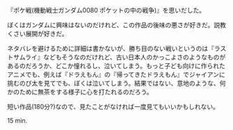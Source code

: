 『ポケ戦(機動戦士ガンダム0080 ポケットの中の戦争)』を思いだした。

ぼくはガンダムに興味はないのだけれど、この作品の後味の悪さが好きだ。説教くさい展開が好きだ。

ネタバレを避けるために詳細は書かないが、勝ち目のない戦いというのは『ラストサムライ』などもそうなのだけれど、古い日本人のかっこよさのようなものがあるのだろうか、どこか憧れるし、泣いてしまう。もっと子ども向けに作られたアニメでも、例えば『ドラえもん』の『帰ってきたドラえもん』でジャイアンに挑むのび太を見てでも、ぼくは泣いてしまう。結果ではない、意地のような、何かのために無茶をする様子に心を打たれるのだろう。

短い作品(180分?)なので、見たことがなければ一度見てもいいかもしれない。

15 min.
